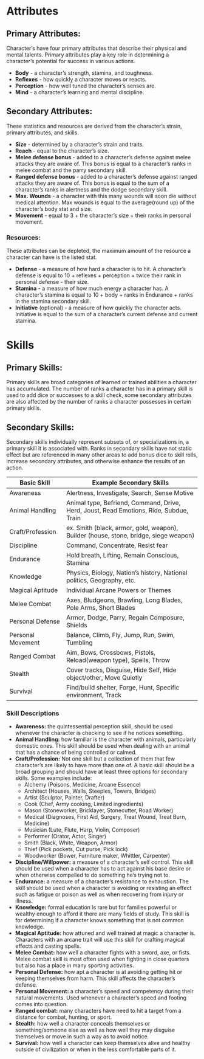 # Attributes

## Primary Attributes:
Character’s have four primary attributes that describe their physical and mental talents. Primary attributes play a key role in determining a character’s potential for success in various actions.
* **Body** - a character’s strength, stamina, and toughness.
* **Reflexes** - how quickly a character moves or reacts.
* **Perception** - how well tuned the character’s senses are.
* **Mind** - a character’s learning and mental discipline.

## Secondary Attributes:
These statistics and resources are derived from the character’s strain, primary attributes, and skills.
* **Size** - determined by a character’s strain and traits.
* **Reach** - equal to the character’s size.
* **Melee defense bonus** - added to a character’s defense against melee attacks they are aware of. This bonus is equal to a character’s ranks in melee combat and the parry secondary skill.
* **Ranged defense bonus** - added to a character’s defense against ranged attacks they are aware of. This bonus is equal to the sum of a character’s ranks in alertness and the dodge secondary skill.
* **Max. Wounds** - a character with this many wounds will soon die without medical attention. Max wounds is equal to the average(round up) of the character’s body stat and size.
* **Movement** - equal to 3 + the character’s size + their ranks in personal movement.
### Resources:
These attributes can be depleted, the maximum amount of the resource a character can have is the listed stat.
* **Defense** - a measure of how hard a character is to hit. A character’s defense is equal to 10 + reflexes + perception + twice their rank in personal defense - their size.
* **Stamina** - a measure of how much energy a character has. A character’s stamina is equal to 10 + body + ranks in Endurance + ranks in the stamina secondary skill.
* **Initiative** (optional) - a measure of how quickly the character acts. Initiative is equal to the sum of a character’s current defense and current stamina.
<div class="page-break"></div>

# Skills

## Primary Skills:
Primary skills are broad categories of learned or trained abilities a character has accumulated. The number of ranks a character has in a primary skill is used to add dice or successes to a skill check, some secondary attributes are also affected by the number of ranks a character possesses in certain primary skills.

## Secondary Skills:
Secondary skills individually represent subsets of, or specializations in, a primary skill it is associated with. Ranks in secondary skills have not static effect but are referenced in many other areas to add bonus dice to skill rolls, increase secondary attributes, and otherwise enhance the results of an action.

| Basic Skill | Example Secondary Skills |
| --- | --- |
| Awareness | Alertness, Investigate, Search, Sense Motive |
| Animal Handling | Animal type, Befriend, Command, Drive, Herd, Joust, Read Emotions, Ride, Subdue, Train |
| Craft/Profession | ex. Smith (black, armor, gold, weapon), Builder (house, stone, bridge, siege weapon) |
| Discipline | Command, Concentrate, Resist fear |
| Endurance | Hold breath, Lifting, Remain Conscious, Stamina|
| Knowledge | Physics, Biology, Nation’s history, National politics, Geography, etc. |
| Magical Aptitude | Individual Arcane Powers or Themes |
| Melee Combat | Axes, Bludgeons, Brawling, Long Blades, Pole Arms, Short Blades |
| Personal Defense | Armor, Dodge, Parry, Regain Composure, Shields |
| Personal Movement | Balance, Climb, Fly, Jump, Run, Swim, Tumbling |
| Ranged Combat | Aim, Bows, Crossbows, Pistols, Reload(weapon type), Spells, Throw |
| Stealth | Cover tracks, Disguise, Hide Self, Hide object/other, Move Quietly |
| Survival | Find/build shelter, Forge, Hunt, Specific environment, Track |

### Skill Descriptions
* **Awareness:** the quintessential perception skill, should be used whenever the character is checking to see if he notices something.
* **Animal Handling:** how familiar is the character with animals, particularly domestic ones. This skill should be used when dealing with an animal that has a chance of being controlled or calmed.
* **Craft/Profession:** Not one skill but a collection of them that few character’s are likely to have more than one of. A basic skill should be a broad grouping and should have at least three options for secondary skills. Some examples include:
    * Alchemy (Poisons, Medicine, Arcane Essence)
    * Architect (Houses, Walls, Steeples, Towers, Bridges)
    * Artist (Sculptor, Painter, Drafter)
    * Cook (Chef, Army cooking, Limited ingredients)
    * Mason (Stoneworker, Bricklayer, Stonecutter, Road Worker)
    * Medical (Diagnoses, First Aid, Surgery, Treat Wound, Treat Burn, Medicine)
    * Musician (Lute, Flute, Harp, Violin, Composer)
    * Performer (Orator, Actor, Singer)
    * Smith (Black, White, Weapon, Armor)
    * Thief (Pick pockets, Cut purse, Pick lock)
    * Woodworker (Bower, Furniture maker, Whittler, Carpenter)
* **Discipline/Willpower:** a measure of a character’s self control. This skill should be used when a character has to act against his base desire or when otherwise compelled to do something he’s trying not to.
* **Endurance:** a measure of a character’s resistance to exhaustion. The skill should be used when a character is avoiding or resisting an effect such as fatigue or poison as well as when recovering from injury or illness.
* **Knowledge:** formal education is rare but for families powerful or wealthy enough to afford it there are many fields of study. This skill is for determining if a character knows something that is not common knowledge.
* **Magical Aptitude:** how attuned and well trained at magic a character is. Characters with an arcane trait will use this skill for crafting magical effects and casting spells.
* **Melee Combat:** how well a character fights with a sword, axe, or fists. Melee combat skill is most often used when fighting in close quarters but also has a place in many sporting activities.
* **Personal Defense:** how apt a character is at avoiding getting hit or keeping themselves from harm. This skill affects the character’s defense.
* **Personal Movement:** a character’s speed and competency during their natural movements. Used whenever a character’s speed and footing comes into question.
* **Ranged combat:** many characters have need to hit a target from a distance for combat, hunting, or sport.
* **Stealth:** how well a character conceals themselves or something/someone else as well as how well they may disguise themselves or move in such a way as to avoid notice.
* **Survival:** how well a character can keep themselves alive and healthy outside of civilization or when in the less comfortable parts of it.
